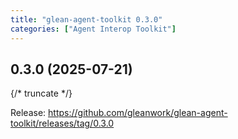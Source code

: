 ```yaml
---
title: "glean-agent-toolkit 0.3.0"
categories: ["Agent Interop Toolkit"]
---
```


## 0.3.0 (2025-07-21)

{/* truncate */}

Release: https://github.com/gleanwork/glean-agent-toolkit/releases/tag/0.3.0
